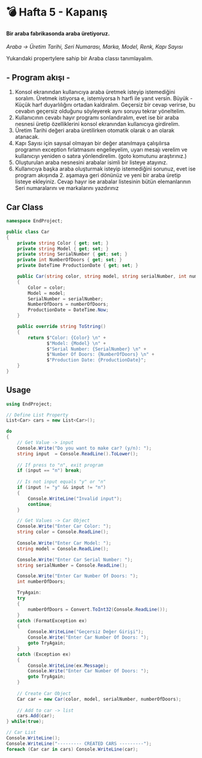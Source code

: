 # 💣 Hafta 5 - Kapanış

#### Bir araba fabrikasonda araba üretiyoruz.

*Araba -> Üretim Tarihi, Seri Numarası, Marka, Model, Renk, Kapı Sayısı*

Yukarıdaki propertylere sahip bir Araba classı tanımlayalım.

## - Program akışı -
1. Konsol ekranından kullanıcıya araba üretmek isteyip istemediğini soralım. Üretmek istiyorsa e, istemiyorsa h harfi ile yanıt versin. Büyük - Küçük harf duyarlılığını ortadan kaldıralım. Geçersiz bir cevap verirse, bu cevabın geçersiz olduğunu söyleyerek aynı soruyu tekrar yöneltelim.
2. Kullanıcının cevabı hayır programı sonlandıralım, evet ise bir araba nesnesi üretip özelliklerini konsol ekranından kullanıcıya girdirelim.
3. Üretim Tarihi değeri araba üretilirken otomatik olarak o an olarak atanacak.
4. Kapı Sayısı için sayısal olmayan bir değer atanılmaya çalışılırsa programın exception fırlatmasını engelleyelim, uyarı mesajı verelim ve kullanıcıyı yeniden o satıra yönlendirelim. (goto komutunu araştırınız.)
5. Oluşturulan araba nesnesini arabalar isimli bir listeye atayınız.
6. Kullanıcıya başka araba oluşturmak isteyip istemediğini sorunuz, evet ise program akışında 2. aşamaya geri dönünüz ve yeni bir araba üretip listeye ekleyiniz. Cevap hayır ise arabalar listesinin bütün elemanlarının Seri numaralarını ve markalarını yazdırınız

## Car Class
```csharp
namespace EndProject;

public class Car
{
    private string Color { get; set; }
    private string Model { get; set; }
    private string SerialNumber { get; set; }
    private int NumberOfDoors { get; set; }
    private DateTime ProductionDate { get; set; }

    public Car(string color, string model, string serialNumber, int numberOfDoors)
    {
        Color = color;
        Model = model;
        SerialNumber = serialNumber;
        NumberOfDoors = numberOfDoors;
        ProductionDate = DateTime.Now;
    }

    public override string ToString()
    {
        return $"Color: {Color} \n" +
               $"Model: {Model} \n" +
               $"Serial Number: {SerialNumber} \n" +
               $"Number Of Doors: {NumberOfDoors} \n" +
               $"Production Date: {ProductionDate}";
    }
}
```

## Usage
```csharp
using EndProject;

// Define List Property
List<Car> cars = new List<Car>();

do
{
    // Get Value -> input
    Console.Write("Do you want to make car? (y/n): ");
    string input  = Console.ReadLine().ToLower();
    
    // If press to "n", exit program
    if (input == "n") break;
    
    // Is not input equals "y" or "n"
    if (input != "y" && input != "n")
    {
        Console.WriteLine("Invalid input");
        continue;
    }

    // Get Values -> Car Object
    Console.Write("Enter Car Color: ");
    string color = Console.ReadLine();
    
    Console.Write("Enter Car Model: ");
    string model = Console.ReadLine();

    Console.Write("Enter Car Serial Number: ");
    string serialNumber = Console.ReadLine();

    Console.Write("Enter Car Number Of Doors: ");
    int numberOfDoors;

    TryAgain:
    try
    {
        numberOfDoors = Convert.ToInt32(Console.ReadLine());
    }
    catch (FormatException ex)
    {
        Console.WriteLine("Geçersiz Değer Girişi");
        Console.Write("Enter Car Number Of Doors: ");
        goto TryAgain;
    }        
    catch (Exception ex)
    {
        Console.WriteLine(ex.Message);
        Console.Write("Enter Car Number Of Doors: ");
        goto TryAgain;
    }
    
    // Create Car Object
    Car car = new Car(color, model, serialNumber, numberOfDoors);
    
    // Add to car -> list
    cars.Add(car);
} while(true);

// Car List
Console.WriteLine();
Console.WriteLine("--------- CREATED CARS ---------");
foreach (Car car in cars) Console.WriteLine(car);
```
